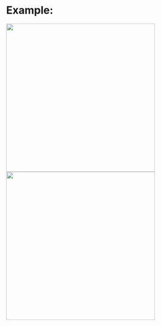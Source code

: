 # Example:
<img src="https://github.com/maciek4231/go-edge-detection/assets/83185076/22be4e0d-d0ec-4680-80df-e836f127a1a7" width="400">
<img src="https://github.com/maciek4231/go-edge-detection/assets/83185076/10a4a78e-f3e5-4b40-a999-f04fabcbb1ba" width="400">
